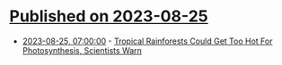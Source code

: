 # [Published on 2023-08-25](index.md)

* [2023-08-25, 07:00:00](https://news.slashdot.org/story/23/08/24/2340209/tropical-rainforests-could-get-too-hot-for-photosynthesis-scientists-warn?utm_source=rss1.0mainlinkanon&utm_medium=feed) - [Tropical Rainforests Could Get Too Hot For Photosynthesis, Scientists Warn](https://news.slashdot.org/story/23/08/24/2340209/tropical-rainforests-could-get-too-hot-for-photosynthesis-scientists-warn?utm_source=rss1.0mainlinkanon&utm_medium=feed)
